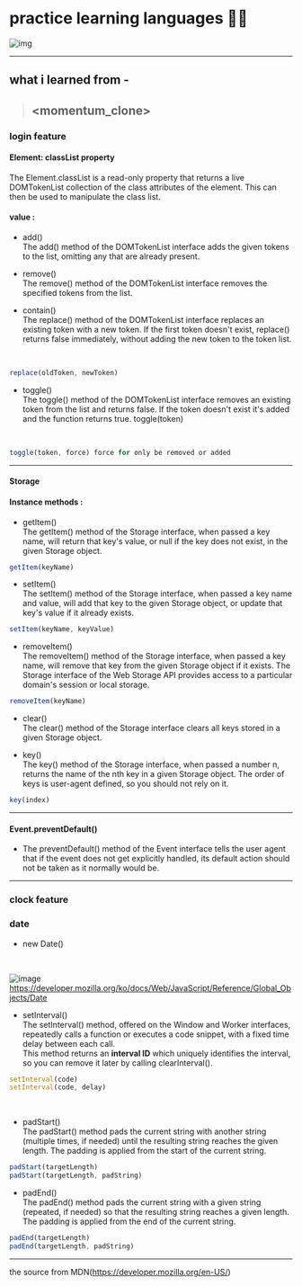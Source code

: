 # practice learning languages 👨‍💻

![img](https://cdn-images-1.medium.com/max/640/1*w5tbbtnh250NT92-bM1VsQ.jpeg)
<hr>

## what i learned from -
> ## <momentum_clone>
### login feature

#### Element: **classList** property
The Element.classList is a read-only property that returns a live DOMTokenList collection of the class attributes of the element. This can then be used to manipulate the class list.

#### value : 
- add() <br>
The add() method of the DOMTokenList interface adds the given tokens to the list, omitting any that are already present.

- remove() <br>
The remove() method of the DOMTokenList interface removes the specified tokens from the list.

- contain() <br>
The replace() method of the DOMTokenList interface replaces an existing token with a new token. If the first token doesn't exist, replace() returns false immediately, without adding the new token to the token list.
<br>

```javascript
replace(oldToken, newToken)
```

- toggle() <br>
The toggle() method of the DOMTokenList interface removes an existing token from the list and returns false. If the token doesn't exist it's added and the function returns true.
toggle(token)
<br>

```javascript
toggle(token, force) force for only be removed or added
```

<hr>

#### Storage

#### Instance methods :
- getItem() <br>
The getItem() method of the Storage interface, when passed a key name, will return that key's value, or null if the key does not exist, in the given Storage object.

```javascript
getItem(keyName)
```

- setItem() <br>
The setItem() method of the Storage interface, when passed a key name and value, will add that key to the given Storage object, or update that key's value if it already exists.

```javascript
setItem(keyName, keyValue)
```

- removeItem() <br>
The removeItem() method of the Storage interface, when passed a key name, will remove that key from the given Storage object if it exists. The Storage interface of the Web Storage API provides access to a particular domain's session or local storage.

```javascript
removeItem(keyName)
```

- clear() <br>
The clear() method of the Storage interface clears all keys stored in a given Storage object.

- key() <br>
The key() method of the Storage interface, when passed a number n, returns the name of the nth key in a given Storage object. The order of keys is user-agent defined, so you should not rely on it.

```javascript
key(index)
```

<hr>

#### Event.preventDefault()
- The preventDefault() method of the Event interface tells the user agent that if the event does not get explicitly handled, its default action should not be taken as it normally would be.

<hr>

### clock feature

### date

- new Date()
<br>

![image](https://github.com/mooseonpark/practice/assets/66548209/7ca78c16-3514-447c-9453-15c84246281a)
<br>
https://developer.mozilla.org/ko/docs/Web/JavaScript/Reference/Global_Objects/Date

- setInterval() <br>
The setInterval() method, offered on the Window and Worker interfaces, repeatedly calls a function or executes a code snippet, with a fixed time delay between each call. <br>
This method returns an **interval ID** which uniquely identifies the interval, so you can remove it later by calling clearInterval(). <br>

```javascript
setInterval(code)
setInterval(code, delay)
```
<br>

- padStart() <br>
The padStart() method pads the current string with another string (multiple times, if needed) until the resulting string reaches the given length. The padding is applied from the start of the current string.

```javascript
padStart(targetLength)
padStart(targetLength, padString)

``` 
- padEnd() <br>
The padEnd() method pads the current string with a given string (repeated, if needed) so that the resulting string reaches a given length. The padding is applied from the end of the current string.

```javascript
padEnd(targetLength)
padEnd(targetLength, padString)
```
___
the source from MDN(https://developer.mozilla.org/en-US/)
